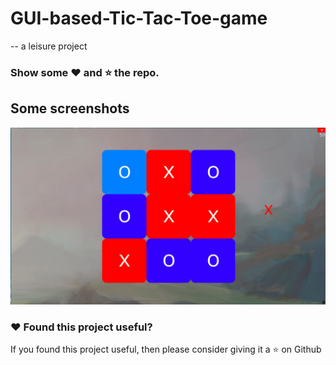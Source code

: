# GUI-based-Tic-Tac-Toe-game

-- a leisure project

### Show some :heart: and :star: the repo.

## Some screenshots
<p align="center">
    <img src="ss/demo.png"  width="800" alt="Tic-Tac-Toe GUI">
</p>

### :heart: Found this project useful?
If you found this project useful, then please consider giving it a :star: on Github
